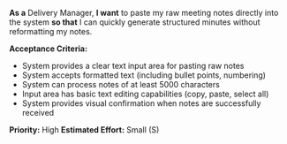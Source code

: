 **As a** Delivery Manager, **I want** to paste my raw meeting notes directly into the system **so that** I can quickly generate structured minutes without reformatting my notes.

**Acceptance Criteria:**
- System provides a clear text input area for pasting raw notes
- System accepts formatted text (including bullet points, numbering)
- System can process notes of at least 5000 characters
- Input area has basic text editing capabilities (copy, paste, select all)
- System provides visual confirmation when notes are successfully received

**Priority:** High
**Estimated Effort:** Small (S)